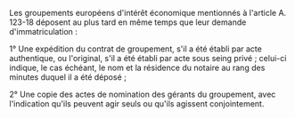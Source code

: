Les groupements européens d'intérêt économique mentionnés à l'article A. 123-18 déposent au plus tard en même temps que leur demande d'immatriculation :

1° Une expédition du contrat de groupement, s'il a été établi par acte authentique, ou l'original, s'il a été établi par acte sous seing privé ; celui-ci indique, le cas échéant, le nom et la résidence du notaire au rang des minutes duquel il a été déposé ;

2° Une copie des actes de nomination des gérants du groupement, avec l'indication qu'ils peuvent agir seuls ou qu'ils agissent conjointement.
